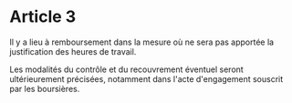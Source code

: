 # Article 3

Il y a lieu à remboursement dans la mesure où ne sera pas apportée la justification des heures de travail.

Les modalités du contrôle et du recouvrement éventuel seront ultérieurement précisées, notamment dans l'acte d'engagement souscrit par les boursières.
